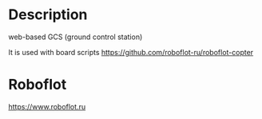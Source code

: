 # Description

web-based GCS (ground control station)

It is used with board scripts
https://github.com/roboflot-ru/roboflot-copter


# Roboflot

https://www.roboflot.ru

